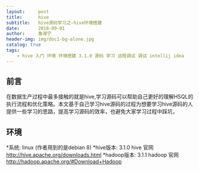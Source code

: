 ```yaml
---
layout:     post
title:      hive
subtitle:   hive源码学习之-hive环境搭建
date:       2018-09-01
author:     鲁湘宁
header-img: img/doc1-bg-alone.jpg
catalog: true
tags:
    - hive 入门 环境 环境搭建 3.1.0 源码 学习 远程调试 调试 intellij idea
---
```


## 前言

在数据生产过程中最多接触的就是hive,学习源码可以帮助自己更好的理解HSQL的执行流程和优化策略。本文基于自己学习hive源码的过程为想要学习hive源码的人提供一些学习的思路，提高学习源码的效率，也避免大家学习过程中踩坑，

## 环境
*系统: linux (作者用到的是debian 8)
*hive版本: 3.1.0
hive 官网 http://hive.apache.org/downloads.html
*hadoop版本: 3.1.1
hadoop 官网 http://hadoop.apache.org/#Download+Hadoop

